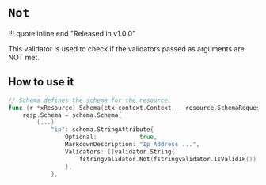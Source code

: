 # `Not`

!!! quote inline end "Released in v1.0.0"

This validator is used to check if the validators passed as arguments are NOT met.

## How to use it

```go
// Schema defines the schema for the resource.
func (r *xResource) Schema(ctx context.Context, _ resource.SchemaRequest, resp *resource.SchemaResponse) {
    resp.Schema = schema.Schema{
        (...)
            "ip": schema.StringAttribute{
                Optional:            true,
                MarkdownDescription: "Ip Address ...",
                Validators: []validator.String{
                    fstringvalidator.Not(fstringvalidator.IsValidIP())
                },
            },
```
